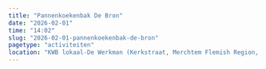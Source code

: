```yaml
---
title: "Pannenkoekenbak De Bron"
date: "2026-02-01"
time: "14:02"
slug: "2026-02-01-pannenkoekenbak-de-bron"
pagetype: "activiteiten"
location: "KWB lokaal-De Werkman (Kerkstraat, Merchtem Flemish Region, Belgium)"
---
```




